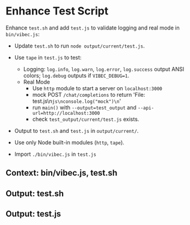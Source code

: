 # Enhance Test Script

Enhance `test.sh` and add `test.js` to validate logging and real mode in `bin/vibec.js`:
- Update `test.sh` to run `node output/current/test.js`.
- Use `tape` in `test.js` to test:
  - Logging: `log.info`, `log.warn`, `log.error`, `log.success` output ANSI colors; `log.debug` outputs if `VIBEC_DEBUG=1`.
  - Real Mode
    - Use `http` module to start a server on `localhost:3000`
    - mock POST `/chat/completions` to return 'File: test.js\n```js\nconsole.log("mock")\n```'
    - run `main()` with `--output=test_output` and `--api-url=http://localhost:3000`
    - check `test_output/current/test.js` exists.

- Output to `test.sh` and `test.js` in `output/current/`.
- Use only Node built-in modules (`http`, `tape`).
- Import `./bin/vibec.js` in `test.js`

## Context: bin/vibec.js, test.sh
## Output: test.sh
## Output: test.js
